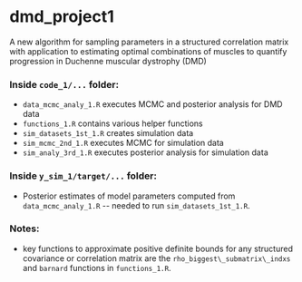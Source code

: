 # dmd_project1
A new algorithm for sampling parameters in a structured correlation matrix with application to estimating optimal combinations of muscles to quantify progression in Duchenne muscular dystrophy (DMD)

### Inside `code_1/...` folder:
- `data_mcmc_analy_1.R` executes MCMC and posterior analysis for DMD data
- `functions_1.R` contains various helper functions
- `sim_datasets_1st_1.R` creates simulation data
- `sim_mcmc_2nd_1.R` executes MCMC for simulation data
- `sim_analy_3rd_1.R` executes posterior analysis for simulation data

### Inside `y_sim_1/target/...` folder:
- Posterior estimates of model parameters computed from `data_mcmc_analy_1.R` -- needed to run `sim_datasets_1st_1.R`.

### Notes:
- key functions to approximate positive definite bounds for any structured covariance or correlation matrix are the `rho_biggest\_submatrix\_indxs` and `barnard` functions in `functions_1.R`.
